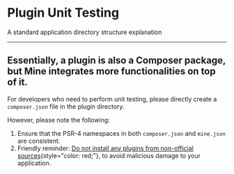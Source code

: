 # Plugin Unit Testing

A standard application directory structure explanation

---

## Essentially, a plugin is also a Composer package, but Mine integrates more functionalities on top of it.

For developers who need to perform unit testing, please directly create a `composer.json` file in the plugin directory.

However, please note the following:

1. Ensure that the PSR-4 namespaces in both `composer.json` and `mine.json` are consistent.
2. Friendly reminder: [Do not install any plugins from non-official sources](#){style="color: red;"}, to avoid malicious damage to your application.
